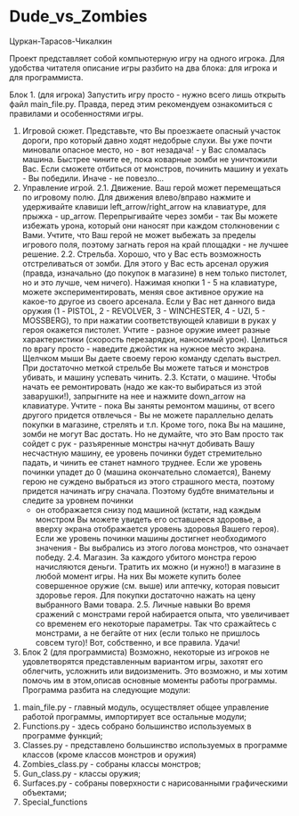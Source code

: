 # Dude_vs_Zombies
Цуркан-Тарасов-Чикалкин

Проект представляет собой компьютерную игру на одного
игрока. Для удобства читателя описание игры 
разбито на два блока: 
для игрока и для программиста.

Блок 1. (для игрока)
Запустить игру просто - нужно всего лишь открыть 
файл main_file.py. Правда, перед этим рекомендуем 
ознакомиться с правилами и особенностями игры.
1. Игровой сюжет.
   Представьте, что Вы проезжаете опасный участок 
   дороги, про который давно ходят недобрые слухи.
   Вы уже почти миновали опасное место, но - вот
   незадача! - у Вас сломалась машина. Быстрее чините
   ее, пока коварные зомби не уничтожили Вас. 
   Если сможете отбиться от монстров, починить
   машину и уехать - Вы победили. 
   Иначе - не повезло...
2. Управление игрой.
   2.1. Движение. 
     Ваш герой может перемещаться по игровому 
     полю. Для движения влево/вправо нажмите
     и удерживайте клавиши left_arrow/right_arrow
     на клавиатуре, для прыжка - up_arrow. 
     Перепрыгивайте через зомби - так Вы можете
     избежать урона, который они наносят при каждом 
     столкновении с Вами. Учтите, что Ваш герой 
     не может выбежать за пределы игрового поля, 
     поэтому загнать героя на край площадки -
     не лучшее решение.
   2.2. Стрельба.
   Хорошо, что у Вас есть возможность отстреливаться
     от зомби. Для этого у Вас есть арсенал оружия
     (правда, изначально (до покупок в магазине) в нем
     только пистолет, но и это лучше, чем ничего).
     Нажимая кнопки 1 - 5 на клавиатуре, можете 
     экспериментировать, меняя свое активное оружие
     на какое-то другое из своего арсенала. Если
     у Вас нет данного вида оружия (1 - PISTOL, 
     2 - REVOLVER, 3 -  WINCHESTER, 4 - UZI, 
     5 - MOSSBERG), то при нажатии соответствующей
     клавиши в руках у героя окажется пистолет. Учтите - 
     разное оружие имеет разные характеристики
     (скорость перезарядки, наносимый урон). 
     Целиться по врагу просто - наведите джойстик
     на нужное место экрана. Щелчком мыши Вы
     даете своему герою команду сделать выстрел.
     При достаточно меткой стрельбе Вы можете 
     таться и монстров убивать, и машину успевать
     чинить.
   2.3. Кстати, о машине. Чтобы начать ее ремонтировать
   (надо же как-то выбираться из этой заварушки!), 
   запрыгните на нее и нажмите down_arrow на
    клавиатуре. Учтите - пока Вы заняты ремонтом
    машины, от всего другого придется отвлечься - 
    Вы не можете параллельно делать покупки в магазине, стрелять
    и т.п. Кроме того, пока Вы на машине, зомби не
    могут Вас достать. Но не думайте, что это Вам
    просто так сойдет с рук - разъяренные монстры начнут
    добивать Вашу несчастную машину, ее уровень
    починки будет стремительно падать, и чинить ее
    станет намного труднее. Если же уровень починки
    упадет до 0 (машина окончательно сломается), Ванему герою
    не суждено выбраться из этого страшного места, 
    поэтому придется начинать игру сначала. Поэтому
    будбте внимательны и следите за уровнем починки
    - он отображается снизу под машиной (кстати, 
   над каждым монстром Вы можете увидеть его 
   оставшееся здоровье, а вверху экрана отображается
   уровень здоровья Вашего героя). Если же
   уровень починки машины достигнет необходимого
   значения - Вы выбрались из этого логова монстров, 
   что означает победу.
   2.4. Магазин.
     За каждого убитого монстра герою начисляются
   деньги. Тратить их можно (и нужно!) в магазине в любой 
   момент игры. На них Вы можете купить более
   совершенное оружие (см. выше) или аптечку, которая
   повысит здоровье героя. Для покупки достаточно
   нажать на цену выбранного Вами товара.
   2.5. Личные навыки
   Во время сражений с монстрами герой набирается
   опыта, что увеличивает со временем его некоторые
   параметры. Так что сражайтесь с монстрами, а не
   бегайте от них (если только не пришлось
   совсем туго)!
   Вот, собственно, и все правила. Удачи!
3. Блок 2 (для программиста)
   Возможно, некоторые из игроков не удовлетворятся
   представленным вариантом игры, захотят его
   облегчить, усложнить или видоизменить. Это возможно,
   и мы хотим помочь им в этом,описав основные моменты
   работы программы.
Программа разбита на следующие модули:
  1) main_file.py - главный модуль, осуществляет
общее управление работой программы, импортирует все
остальные модули;
  2) Functions.py - здесь собрано большинство
используемых в программе функций;
  3) Classes.py - представлено большинство
используемых в программе классов (кроме классов
монстров и оружия)
  4) Zombies_class.py - собраны классы монстров;
  5) Gun_class.py - классы оружия;
  6) Surfaces.py - собраны поверхности с нарисованными
     графическими объектами;
  7) Special_functions